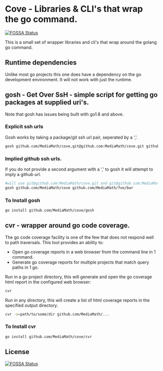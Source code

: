 # Cove - Libraries & CLI's that wrap the go command.
[![FOSSA Status](https://app.fossa.io/api/projects/git%2Bgithub.com%2FMediaMath%2Fcove.svg?type=shield)](https://app.fossa.io/projects/git%2Bgithub.com%2FMediaMath%2Fcove?ref=badge_shield)


This is a small set of wrapper libraries and cli's that wrap around the golang go command.

## Runtime dependencies

Unlike most go projects this one does have a dependency on the go development environment.  It will not work with just the runtime.

## gosh - Get Over SsH - simple script for getting go packages at supplied uri's.

Note that gosh has issues being built with go1.8 and above. 

### Explicit ssh urls

Gosh works by taking a package/git ssh url pair, seperated by a ','.

```bash
gosh github.com/MediaMath/cove,git@github.com:MediaMath/cove.git github.com/MediaMath/foo/bar,git@github.com:MediaMath/foo.git
```

### Implied github ssh urls.

If you do not provide a second argument with a ',' to gosh it will attempt to imply a github url.

```bash
#will use git@github.com:MediaMath/cove.git and git@github.com:MediaMath/foo.git
gosh github.com/MediaMath/cove github.com/MediaMath/foo/bar
```

### To Install gosh

```bash
go install github.com/MediaMath/cove/gosh
```


## cvr - wrapper around go code coverage.

The go code coverage facility is one of the few that does not respond well to path traversals.  This tool provides an ability to:

- Open go coverage reports in a web browser from the command line in 1 command.
- Generate go coverage reports for multiple projects that match query paths in 1 go. 

Run in a go project directory, this will generate and open the go coverage html report in  the configured web browser:

```bash
cvr
```

Run in any directory, this will create a list of html coverage reports in the specified output directory.

```bash
cvr -o=path/to/some/dir github.com/MediaMath/... 
```

### To Install cvr

```bash
go install github.com/MediaMath/cove/cvr
```


## License
[![FOSSA Status](https://app.fossa.io/api/projects/git%2Bgithub.com%2FMediaMath%2Fcove.svg?type=large)](https://app.fossa.io/projects/git%2Bgithub.com%2FMediaMath%2Fcove?ref=badge_large)